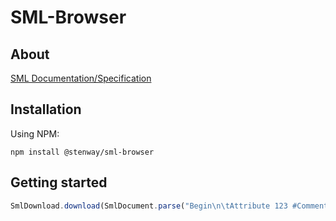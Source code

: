 ﻿# SML-Browser

## About

[SML Documentation/Specification](https://www.simpleml.com)

## Installation

Using NPM:
```
npm install @stenway/sml-browser
```

## Getting started

```ts
SmlDownload.download(SmlDocument.parse("Begin\n\tAttribute 123 #Comment\nEnd"), "Test.sml")
```